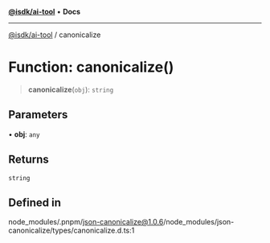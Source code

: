 [**@isdk/ai-tool**](../README.md) • **Docs**

***

[@isdk/ai-tool](../globals.md) / canonicalize

# Function: canonicalize()

> **canonicalize**(`obj`): `string`

## Parameters

• **obj**: `any`

## Returns

`string`

## Defined in

node\_modules/.pnpm/json-canonicalize@1.0.6/node\_modules/json-canonicalize/types/canonicalize.d.ts:1
